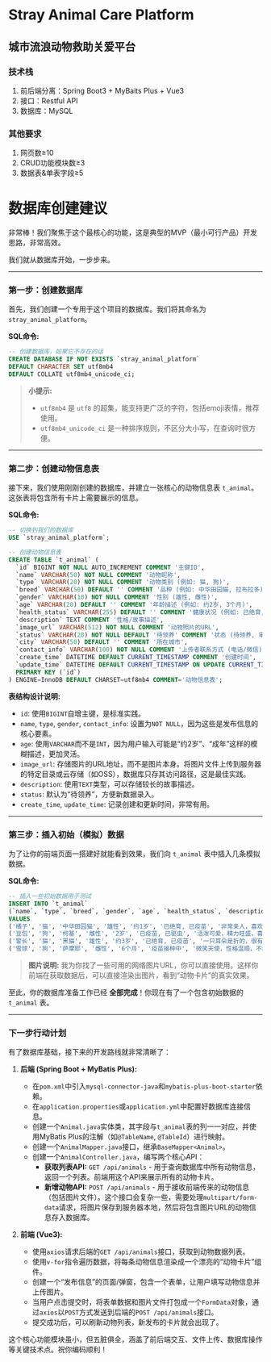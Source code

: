 <h1>Stray Animal Care Platform</h1>
<h2>城市流浪动物救助关爱平台</h2>
<h3>技术栈</h3>
<ol>
  <li>前后端分离：Spring Boot3 + MyBaits Plus + Vue3</li>
  <li>接口：Restful API</li>
  <li>数据库：MySQL</li>
</ol>
<h3>其他要求</h3>
<ol>
  <li>网页数≥10</li>
  <li>CRUD功能模块数≥3</li>
  <li>数据表&单表字段≥5</li>
</ol>

# 数据库创建建议

非常棒！我们聚焦于这个最核心的功能，这是典型的MVP（最小可行产品）开发思路，非常高效。

我们就从数据库开始，一步步来。

---

### 第一步：创建数据库

首先，我们创建一个专用于这个项目的数据库。我们将其命名为 `stray_animal_platform`。

**SQL命令:**

```sql
-- 创建数据库，如果它不存在的话
CREATE DATABASE IF NOT EXISTS `stray_animal_platform` 
DEFAULT CHARACTER SET utf8mb4 
DEFAULT COLLATE utf8mb4_unicode_ci;
```

> **小提示:**
> *   `utf8mb4` 是 `utf8` 的超集，能支持更广泛的字符，包括emoji表情，推荐使用。
> *   `utf8mb4_unicode_ci` 是一种排序规则，不区分大小写，在查询时很方便。

---

### 第二步：创建动物信息表

接下来，我们使用刚刚创建的数据库，并建立一张核心的动物信息表 `t_animal`。这张表将包含所有卡片上需要展示的信息。

**SQL命令:**

```sql
-- 切换到我们的数据库
USE `stray_animal_platform`;

-- 创建动物信息表
CREATE TABLE `t_animal` (
  `id` BIGINT NOT NULL AUTO_INCREMENT COMMENT '主键ID',
  `name` VARCHAR(50) NOT NULL COMMENT '动物昵称',
  `type` VARCHAR(20) NOT NULL COMMENT '动物类别 (例如: 猫, 狗)',
  `breed` VARCHAR(50) DEFAULT '' COMMENT '品种 (例如: 中华田园猫, 拉布拉多)',
  `gender` VARCHAR(10) NOT NULL COMMENT '性别 (雄性, 雌性)',
  `age` VARCHAR(20) DEFAULT '' COMMENT '年龄描述 (例如: 约2岁, 3个月)',
  `health_status` VARCHAR(255) DEFAULT '' COMMENT '健康状况 (例如: 已绝育, 已疫苗, 已驱虫)',
  `description` TEXT COMMENT '性格/故事描述',
  `image_url` VARCHAR(512) NOT NULL COMMENT '动物照片的URL',
  `status` VARCHAR(20) NOT NULL DEFAULT '待领养' COMMENT '状态 (待领养, 审核中, 已领养)',
  `city` VARCHAR(50) DEFAULT '' COMMENT '所在城市',
  `contact_info` VARCHAR(100) NOT NULL COMMENT '上传者联系方式 (电话/微信)',
  `create_time` DATETIME DEFAULT CURRENT_TIMESTAMP COMMENT '创建时间',
  `update_time` DATETIME DEFAULT CURRENT_TIMESTAMP ON UPDATE CURRENT_TIMESTAMP COMMENT '更新时间',
  PRIMARY KEY (`id`)
) ENGINE=InnoDB DEFAULT CHARSET=utf8mb4 COMMENT='动物信息表';
```

**表结构设计说明:**

*   `id`: 使用`BIGINT`自增主键，是标准实践。
*   `name`, `type`, `gender`, `contact_info`: 设置为`NOT NULL`，因为这些是发布信息的核心要素。
*   `age`: 使用`VARCHAR`而不是`INT`，因为用户输入可能是“约2岁”、“成年”这样的模糊描述，更加灵活。
*   `image_url`: 存储图片的URL地址，而不是图片本身。将图片文件上传到服务器的特定目录或云存储（如OSS），数据库只存其访问路径，这是最佳实践。
*   `description`: 使用`TEXT`类型，可以存储较长的故事描述。
*   `status`: 默认为“待领养”，方便新数据录入。
*   `create_time`, `update_time`: 记录创建和更新时间，非常有用。

---

### 第三步：插入初始（模拟）数据

为了让你的前端页面一搭建好就能看到效果，我们向 `t_animal` 表中插入几条模拟数据。

**SQL命令:**

```sql
-- 插入一些初始数据用于测试
INSERT INTO `t_animal` 
(`name`, `type`, `breed`, `gender`, `age`, `health_status`, `description`, `image_url`, `city`, `contact_info`) 
VALUES
('橘子', '猫', '中华田园猫', '雄性', '约1岁', '已绝育, 已疫苗', '非常亲人，喜欢蹭人的腿，呼噜声很大，是一只粘人的小猫咪。', 'https://i.imgur.com/s4CHPEy.jpeg', '上海', '微信号: testuser1'),
('豆包', '狗', '柯基', '雌性', '2岁', '已疫苗, 已驱虫', '活泼可爱，精力旺盛，喜欢玩球和飞盘，已经学会坐下、握手等基本指令。', 'https://i.imgur.com/eBw1YfI.jpeg', '北京', '电话: 13800138001'),
('警长', '猫', '黑猫', '雄性', '约3岁', '已绝育, 已疫苗', '一只耳朵是折的，很有特点。性格高冷，但内心温柔，熟悉了之后会让你摸肚子。', 'https://i.imgur.com/a4wZ2H6.jpeg', '深圳', '微信号: testuser2'),
('雪球', '狗', '萨摩耶', '雌性', '6个月', '疫苗接种中', '微笑天使，性格温顺，不乱叫，对小孩和其它小动物都很友好。', 'https://i.imgur.com/M6wT0g9.jpeg', '广州', '电话: 13800138002');
```

> **图片说明:** 我为你找了一些可用的网络图片URL，你可以直接使用。这样你前端在获取数据后，可以直接渲染出图片，看到“动物卡片”的真实效果。

至此，你的数据库准备工作已经 **全部完成**！你现在有了一个包含初始数据的 `t_animal` 表。

---

### 下一步行动计划

有了数据库基础，接下来的开发路线就非常清晰了：

1.  **后端 (Spring Boot + MyBatis Plus):**
    *   在`pom.xml`中引入`mysql-connector-java`和`mybatis-plus-boot-starter`依赖。
    *   在`application.properties`或`application.yml`中配置好数据库连接信息。
    *   创建一个`Animal.java`实体类，其字段与`t_animal`表的列一一对应，并使用MyBatis Plus的注解（如`@TableName`, `@TableId`）进行映射。
    *   创建一个`AnimalMapper.java`接口，继承`BaseMapper<Animal>`。
    *   创建一个`AnimalController.java`，编写两个核心API：
        *   **获取列表API:** `GET /api/animals` - 用于查询数据库中所有动物信息，返回一个列表。前端用这个API来展示所有的动物卡片。
        *   **新增动物API:** `POST /api/animals` - 用于接收前端传来的动物信息（包括图片文件）。这个接口会复杂一些，需要处理`multipart/form-data`请求，将图片保存到服务器本地，然后将包含图片URL的动物信息存入数据库。

2.  **前端 (Vue3):**
    *   使用`axios`请求后端的`GET /api/animals`接口，获取到动物数据列表。
    *   使用`v-for`指令遍历数据，将每条动物信息渲染成一个漂亮的“动物卡片”组件。
    *   创建一个“发布信息”的页面/弹窗，包含一个表单，让用户填写动物信息并上传图片。
    *   当用户点击提交时，将表单数据和图片文件打包成一个`FormData`对象，通过`axios`以`POST`方式发送到后端的`POST /api/animals`接口。
    *   提交成功后，可以刷新动物列表，新发布的卡片就会出现了。

这个核心功能模块虽小，但五脏俱全，涵盖了前后端交互、文件上传、数据库操作等关键技术点。祝你编码顺利！
